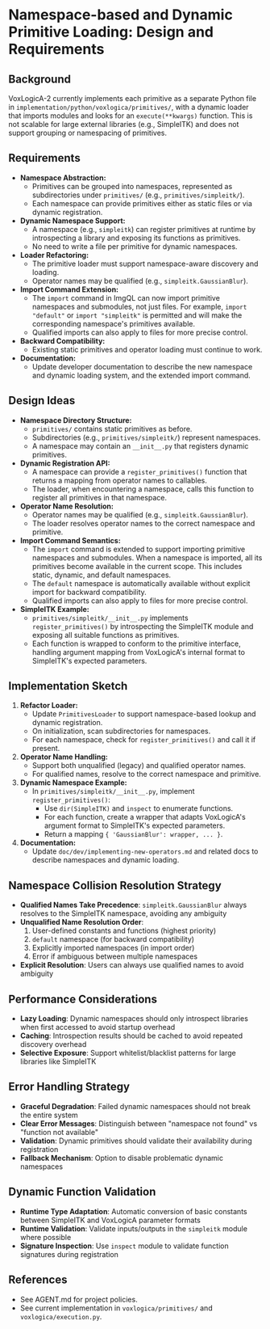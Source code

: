# Namespace-based and Dynamic Primitive Loading: Design and Requirements

## Background
VoxLogicA-2 currently implements each primitive as a separate Python file in `implementation/python/voxlogica/primitives/`, with a dynamic loader that imports modules and looks for an `execute(**kwargs)` function. This is not scalable for large external libraries (e.g., SimpleITK) and does not support grouping or namespacing of primitives.

## Requirements
- **Namespace Abstraction:**
  - Primitives can be grouped into namespaces, represented as subdirectories under `primitives/` (e.g., `primitives/simpleitk/`).
  - Each namespace can provide primitives either as static files or via dynamic registration.
- **Dynamic Namespace Support:**
  - A namespace (e.g., `simpleitk`) can register primitives at runtime by introspecting a library and exposing its functions as primitives.
  - No need to write a file per primitive for dynamic namespaces.
- **Loader Refactoring:**
  - The primitive loader must support namespace-aware discovery and loading.
  - Operator names may be qualified (e.g., `simpleitk.GaussianBlur`).
- **Import Command Extension:**
  - The `import` command in ImgQL can now import primitive namespaces and submodules, not just files. For example, `import "default"` or `import "simpleitk"` is permitted and will make the corresponding namespace's primitives available.
  - Qualified imports can also apply to files for more precise control.
- **Backward Compatibility:**
  - Existing static primitives and operator loading must continue to work.
- **Documentation:**
  - Update developer documentation to describe the new namespace and dynamic loading system, and the extended import command.

## Design Ideas
- **Namespace Directory Structure:**
  - `primitives/` contains static primitives as before.
  - Subdirectories (e.g., `primitives/simpleitk/`) represent namespaces.
  - A namespace may contain an `__init__.py` that registers dynamic primitives.
- **Dynamic Registration API:**
  - A namespace can provide a `register_primitives()` function that returns a mapping from operator names to callables.
  - The loader, when encountering a namespace, calls this function to register all primitives in that namespace.
- **Operator Name Resolution:**
  - Operator names may be qualified (e.g., `simpleitk.GaussianBlur`).
  - The loader resolves operator names to the correct namespace and primitive.
- **Import Command Semantics:**
  - The `import` command is extended to support importing primitive namespaces and submodules. When a namespace is imported, all its primitives become available in the current scope. This includes static, dynamic, and default namespaces.
  - The `default` namespace is automatically available without explicit import for backward compatibility.
  - Qualified imports can also apply to files for more precise control.
- **SimpleITK Example:**
  - `primitives/simpleitk/__init__.py` implements `register_primitives()` by introspecting the SimpleITK module and exposing all suitable functions as primitives.
  - Each function is wrapped to conform to the primitive interface, handling argument mapping from VoxLogicA's internal format to SimpleITK's expected parameters.

## Implementation Sketch
1. **Refactor Loader:**
   - Update `PrimitivesLoader` to support namespace-based lookup and dynamic registration.
   - On initialization, scan subdirectories for namespaces.
   - For each namespace, check for `register_primitives()` and call it if present.
2. **Operator Name Handling:**
   - Support both unqualified (legacy) and qualified operator names.
   - For qualified names, resolve to the correct namespace and primitive.
3. **Dynamic Namespace Example:**
   - In `primitives/simpleitk/__init__.py`, implement `register_primitives()`:
     - Use `dir(SimpleITK)` and `inspect` to enumerate functions.
     - For each function, create a wrapper that adapts VoxLogicA's argument format to SimpleITK's expected parameters.
     - Return a mapping `{ 'GaussianBlur': wrapper, ... }`.
4. **Documentation:**
   - Update `doc/dev/implementing-new-operators.md` and related docs to describe namespaces and dynamic loading.

## Namespace Collision Resolution Strategy
- **Qualified Names Take Precedence**: `simpleitk.GaussianBlur` always resolves to the SimpleITK namespace, avoiding any ambiguity
- **Unqualified Name Resolution Order**: 
  1. User-defined constants and functions (highest priority)
  2. `default` namespace (for backward compatibility)
  3. Explicitly imported namespaces (in import order)
  4. Error if ambiguous between multiple namespaces
- **Explicit Resolution**: Users can always use qualified names to avoid ambiguity

## Performance Considerations
- **Lazy Loading**: Dynamic namespaces should only introspect libraries when first accessed to avoid startup overhead
- **Caching**: Introspection results should be cached to avoid repeated discovery overhead
- **Selective Exposure**: Support whitelist/blacklist patterns for large libraries like SimpleITK

## Error Handling Strategy
- **Graceful Degradation**: Failed dynamic namespaces should not break the entire system
- **Clear Error Messages**: Distinguish between "namespace not found" vs "function not available" 
- **Validation**: Dynamic primitives should validate their availability during registration
- **Fallback Mechanism**: Option to disable problematic dynamic namespaces

## Dynamic Function Validation
- **Runtime Type Adaptation**: Automatic conversion of basic constants between SimpleITK and VoxLogicA parameter formats
- **Runtime Validation**: Validate inputs/outputs in the `simpleitk` module where possible
- **Signature Inspection**: Use `inspect` module to validate function signatures during registration

## References
- See AGENT.md for project policies.
- See current implementation in `voxlogica/primitives/` and `voxlogica/execution.py`.
